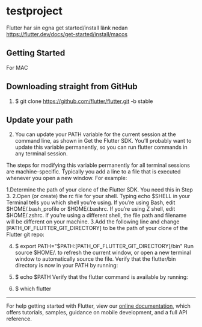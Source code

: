 # testproject


Flutter har sin egna get started/install länk nedan
https://flutter.dev/docs/get-started/install/macos

## Getting Started


For MAC
## Downloading straight from GitHub 
1. $ git clone https://github.com/flutter/flutter.git -b stable
## Update your path
2. You can update your PATH variable for the current session at the command line, as shown in Get the Flutter SDK. You’ll probably want to update this variable permanently, so you can run flutter commands in any terminal session.

The steps for modifying this variable permanently for all terminal sessions are machine-specific. Typically you add a line to a file that is executed whenever you open a new window. For example:

1.Determine the path of your clone of the Flutter SDK. You need this in Step 3.
2.Open (or create) the rc file for your shell. Typing echo $SHELL in your Terminal tells you which shell you’re using. If you’re using Bash, edit $HOME/.bash_profile or $HOME/.bashrc. If you’re using Z shell, edit $HOME/.zshrc. If you’re using a different shell, the file path and filename will be different on your machine.
3.Add the following line and change [PATH_OF_FLUTTER_GIT_DIRECTORY] to be the path of your clone of the Flutter git repo:


4. $ export PATH="$PATH:[PATH_OF_FLUTTER_GIT_DIRECTORY]/bin"
Run source $HOME/.<rc file> to refresh the current window, or open a new terminal window to automatically source the file.
Verify that the flutter/bin directory is now in your PATH by running:


5. $ echo $PATH
Verify that the flutter command is available by running:


6. $ which flutter

-----




For help getting started with Flutter, view our
[online documentation](https://flutter.dev/docs), which offers tutorials,
samples, guidance on mobile development, and a full API reference.
